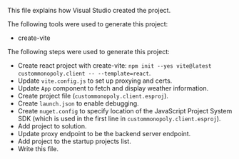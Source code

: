 This file explains how Visual Studio created the project.

The following tools were used to generate this project:
- create-vite

The following steps were used to generate this project:
- Create react project with create-vite: `npm init --yes vite@latest custommonopoly.client -- --template=react`.
- Update `vite.config.js` to set up proxying and certs.
- Update `App` component to fetch and display weather information.
- Create project file (`custommonopoly.client.esproj`).
- Create `launch.json` to enable debugging.
- Create `nuget.config` to specify location of the JavaScript Project System SDK (which is used in the first line in `custommonopoly.client.esproj`).
- Add project to solution.
- Update proxy endpoint to be the backend server endpoint.
- Add project to the startup projects list.
- Write this file.
